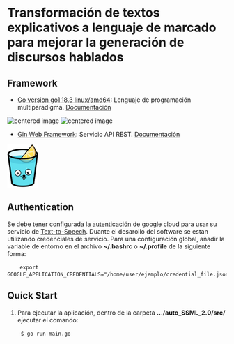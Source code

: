 # Transformación de textos explicativos a lenguaje de marcado para mejorar la generación de discursos hablados

## Framework

- [Go version go1.18.3 linux/amd64](https://go.dev/): Lenguaje de programación multiparadigma. [Documentación](https://go.dev/doc/)

<img src="https://blog.wemake.pe/posts/2022-01-11-gopher.svg" alt="centered image"  height="100" title="image Title" /> 
<img src="https://upload.wikimedia.org/wikipedia/commons/0/05/Go_Logo_Blue.svg" alt="centered image"  height="50" title="image Title" /> 

- [Gin Web Framework](https://github.com/gin-gonic/gin): Servicio API REST. [Documentación](https://github.com/gin-gonic/gin#api-examples)

<img src="https://raw.githubusercontent.com/gin-gonic/logo/master/color.png" alt="alt text"  height="100" title="image Title" />

## Authentication

 Se debe tener configurada la [autenticación](https://cloud.google.com/text-to-speech/docs/libraries?hl=es-419#client-libraries-usage-go) de google cloud para usar su servicio de [Text-to-Speech](https://cloud.google.com/text-to-speech/docs/create-audio-text-client-libraries?hl=es-419). Duante el desarollo del software se estan utilizando credenciales de servicio. Para una configuración global, añadir la variable de entorno en el archivo **~/.bashrc** o **~/.profile** de la siguiente forma:

        export GOOGLE_APPLICATION_CREDENTIALS="/home/user/ejemplo/credential_file.json"

## Quick Start
1. Para ejecutar la aplicación, dentro de la carpeta **.../auto_SSML_2.0/src/** ejecutar el comando:

        $ go run main.go

